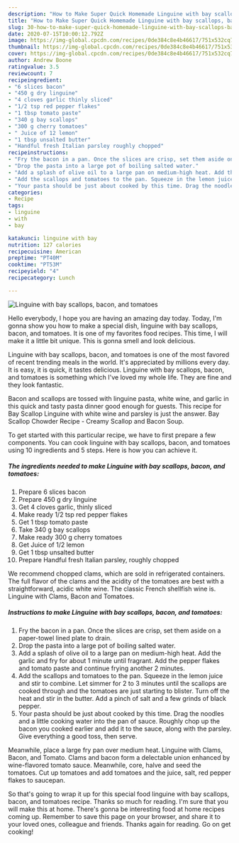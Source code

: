 ```yaml
---
description: "How to Make Super Quick Homemade Linguine with bay scallops, bacon, and tomatoes"
title: "How to Make Super Quick Homemade Linguine with bay scallops, bacon, and tomatoes"
slug: 30-how-to-make-super-quick-homemade-linguine-with-bay-scallops-bacon-and-tomatoes
date: 2020-07-15T10:00:12.792Z
image: https://img-global.cpcdn.com/recipes/0de384c8e4b46617/751x532cq70/linguine-with-bay-scallops-bacon-and-tomatoes-recipe-main-photo.jpg
thumbnail: https://img-global.cpcdn.com/recipes/0de384c8e4b46617/751x532cq70/linguine-with-bay-scallops-bacon-and-tomatoes-recipe-main-photo.jpg
cover: https://img-global.cpcdn.com/recipes/0de384c8e4b46617/751x532cq70/linguine-with-bay-scallops-bacon-and-tomatoes-recipe-main-photo.jpg
author: Andrew Boone
ratingvalue: 3.5
reviewcount: 7
recipeingredient:
- "6 slices bacon"
- "450 g dry linguine"
- "4 cloves garlic thinly sliced"
- "1/2 tsp red pepper flakes"
- "1 tbsp tomato paste"
- "340 g bay scallops"
- "300 g cherry tomatoes"
- " Juice of 12 lemon"
- "1 tbsp unsalted butter"
- "Handful fresh Italian parsley roughly chopped"
recipeinstructions:
- "Fry the bacon in a pan. Once the slices are crisp, set them aside on a paper-towel lined plate to drain."
- "Drop the pasta into a large pot of boiling salted water."
- "Add a splash of olive oil to a large pan on medium-high heat. Add the garlic and fry for about 1 minute until fragrant. Add the pepper flakes and tomato paste and continue frying another 2 minutes."
- "Add the scallops and tomatoes to the pan. Squeeze in the lemon juice and stir to combine. Let simmer for 2 to 3 minutes until the scallops are cooked through and the tomatoes are just starting to blister. Turn off the heat and stir in the butter. Add a pinch of salt and a few grinds of black pepper."
- "Your pasta should be just about cooked by this time. Drag the noodles and a little cooking water into the pan of sauce. Roughly chop up the bacon you cooked earlier and add it to the sauce, along with the parsley. Give everything a good toss, then serve."
categories:
- Recipe
tags:
- linguine
- with
- bay

katakunci: linguine with bay 
nutrition: 127 calories
recipecuisine: American
preptime: "PT40M"
cooktime: "PT53M"
recipeyield: "4"
recipecategory: Lunch

---
```



![Linguine with bay scallops, bacon, and tomatoes](https://img-global.cpcdn.com/recipes/0de384c8e4b46617/751x532cq70/linguine-with-bay-scallops-bacon-and-tomatoes-recipe-main-photo.jpg)

Hello everybody, I hope you are having an amazing day today. Today, I'm gonna show you how to make a special dish, linguine with bay scallops, bacon, and tomatoes. It is one of my favorites food recipes. This time, I will make it a little bit unique. This is gonna smell and look delicious.

Linguine with bay scallops, bacon, and tomatoes is one of the most favored of recent trending meals in the world. It's appreciated by millions every day. It is easy, it is quick, it tastes delicious. Linguine with bay scallops, bacon, and tomatoes is something which I've loved my whole life. They are fine and they look fantastic.

Bacon and scallops are tossed with linguine pasta, white wine, and garlic in this quick and tasty pasta dinner good enough for guests. This recipe for Bay Scallop Linguine with white wine and parsley is just the answer. Bay Scallop Chowder Recipe - Creamy Scallop and Bacon Soup.


To get started with this particular recipe, we have to first prepare a few components. You can cook linguine with bay scallops, bacon, and tomatoes using 10 ingredients and 5 steps. Here is how you can achieve it.

<!--inarticleads1-->

##### The ingredients needed to make Linguine with bay scallops, bacon, and tomatoes:

1. Prepare 6 slices bacon
1. Prepare 450 g dry linguine
1. Get 4 cloves garlic, thinly sliced
1. Make ready 1/2 tsp red pepper flakes
1. Get 1 tbsp tomato paste
1. Take 340 g bay scallops
1. Make ready 300 g cherry tomatoes
1. Get  Juice of 1/2 lemon
1. Get 1 tbsp unsalted butter
1. Prepare Handful fresh Italian parsley, roughly chopped


We recommend chopped clams, which are sold in refrigerated containers. The full flavor of the clams and the acidity of the tomatoes are best with a straightforward, acidic white wine. The classic French shellfish wine is. Linguine with Clams, Bacon and Tomatoes. 

<!--inarticleads2-->

##### Instructions to make Linguine with bay scallops, bacon, and tomatoes:

1. Fry the bacon in a pan. Once the slices are crisp, set them aside on a paper-towel lined plate to drain.
1. Drop the pasta into a large pot of boiling salted water.
1. Add a splash of olive oil to a large pan on medium-high heat. Add the garlic and fry for about 1 minute until fragrant. Add the pepper flakes and tomato paste and continue frying another 2 minutes.
1. Add the scallops and tomatoes to the pan. Squeeze in the lemon juice and stir to combine. Let simmer for 2 to 3 minutes until the scallops are cooked through and the tomatoes are just starting to blister. Turn off the heat and stir in the butter. Add a pinch of salt and a few grinds of black pepper.
1. Your pasta should be just about cooked by this time. Drag the noodles and a little cooking water into the pan of sauce. Roughly chop up the bacon you cooked earlier and add it to the sauce, along with the parsley. Give everything a good toss, then serve.


Meanwhile, place a large fry pan over medium heat. Linguine with Clams, Bacon, and Tomato. Clams and bacon form a delectable union enhanced by wine-flavored tomato sauce. Meanwhile, core, halve and seed the tomatoes. Cut up tomatoes and add tomatoes and the juice, salt, red pepper flakes to saucepan. 

So that's going to wrap it up for this special food linguine with bay scallops, bacon, and tomatoes recipe. Thanks so much for reading. I'm sure that you will make this at home. There's gonna be interesting food at home recipes coming up. Remember to save this page on your browser, and share it to your loved ones, colleague and friends. Thanks again for reading. Go on get cooking!
